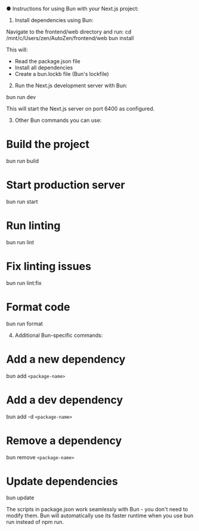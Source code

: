 ● Instructions for using Bun with your Next.js project:

1. Install dependencies using Bun:

  Navigate to the frontend/web directory and run:
  cd /mnt/c/Users/zen/AutoZen/frontend/web
  bun install

  This will:

- Read the package.json file
- Install all dependencies
- Create a bun.lockb file (Bun's lockfile)

2. Run the Next.js development server with Bun:

  bun run dev

  This will start the Next.js server on port 6400 as
  configured.

3. Other Bun commands you can use:

# Build the project

  bun run build

# Start production server

  bun run start

# Run linting

  bun run lint

# Fix linting issues

  bun run lint:fix

# Format code

  bun run format

4. Additional Bun-specific commands:

# Add a new dependency

  bun add `<package-name>`

# Add a dev dependency

  bun add -d `<package-name>`

# Remove a dependency

  bun remove `<package-name>`

# Update dependencies

  bun update

  The scripts in package.json work seamlessly with Bun -
  you don't need to modify them. Bun will automatically
  use its faster runtime when you use bun run instead of
  npm run.
